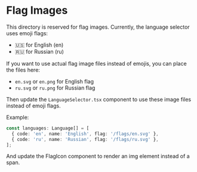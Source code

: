 # Flag Images

This directory is reserved for flag images. Currently, the language selector uses emoji flags:

- 🇺🇸 for English (en)
- 🇷🇺 for Russian (ru)

If you want to use actual flag image files instead of emojis, you can place the files here:

- `en.svg` or `en.png` for English flag
- `ru.svg` or `ru.png` for Russian flag

Then update the `LanguageSelector.tsx` component to use these image files instead of emoji flags.

Example:
```typescript
const languages: Language[] = [
  { code: 'en', name: 'English', flag: '/flags/en.svg' },
  { code: 'ru', name: 'Russian', flag: '/flags/ru.svg' },
];
```

And update the FlagIcon component to render an img element instead of a span.
